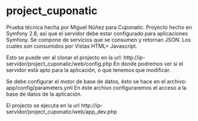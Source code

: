 project_cuponatic
=================

Prueba técnica hecha por Miguel Núñez para Cuponatic.
Proyecto hecho en Symfony 2.8, así que el servidor debe estar configurado para aplicaciones Symfony.
Se compone de servicios que se consumen y retornan JSON. Los cuales son consumidos por Vistas HTML+ Javascript.

Esto se puede ver al clonar el projecto en la url:
http://ip-servidor/project_cuponatic/web/config.php
En donde podremos ver si el servidor está apto para la aplicación, o que tenemos que modificar.

Se debe configurar el motor de base de datos, ésto se hace en el archivo:
app/config/parameters.yml
En éste archivo configuraremos el acceso a la base de datos de la aplicación.

El projecto se ejecuta en la url
http://ip-servidor/project_cuponatic/web/app_dev.php
